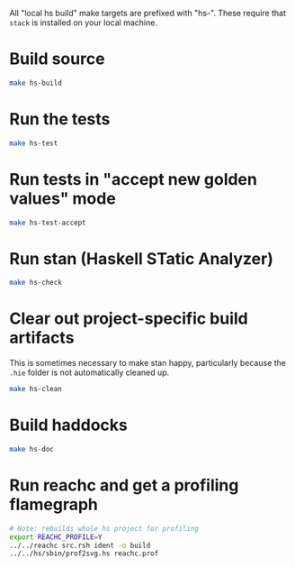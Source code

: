 All "local hs build" make targets are prefixed with "hs-".
These require that `stack` is installed on your local machine.

# Build source

```bash
make hs-build
```

# Run the tests

```bash
make hs-test
```

# Run tests in "accept new golden values" mode

```bash
make hs-test-accept
```

# Run stan (Haskell STatic Analyzer)

```bash
make hs-check
```

# Clear out project-specific build artifacts

This is sometimes necessary to make stan happy, particularly because
the `.hie` folder is not automatically cleaned up.

```bash
make hs-clean
```

# Build haddocks

```bash
make hs-doc
```

# Run reachc and get a profiling flamegraph

```bash
# Note: rebuilds whole hs project for profiling
export REACHC_PROFILE=Y
../../reachc src.rsh ident -o build
../../hs/sbin/prof2svg.hs reachc.prof
```
